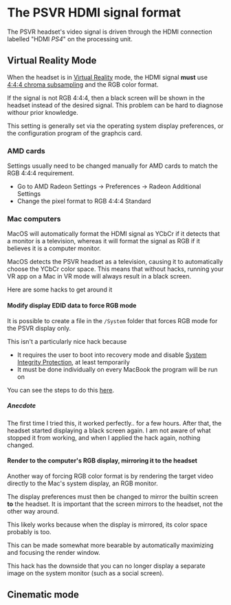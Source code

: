 # The PSVR HDMI signal format

The PSVR headset's video signal is driven through the HDMI connection labelled "HDMI _PS4_" on the processing unit.

## Virtual Reality Mode

When the headset is in [Virtual Reality][vr mode] mode, the HDMI signal **must** use [4:4:4 chroma subsampling](https://en.wikipedia.org/wiki/Chroma_subsampling#4:4:4) and the RGB color format.

If the signal is not RGB 4:4:4, then a black screen will be shown
in the headset instead of the desired signal. This problem can be
hard to diagnose withour prior knowledge.

This setting is generally set via the operating system display preferences, or the configuration program of the graphcis card.

### AMD cards

Settings usually need to be changed manually for AMD cards to match the RGB 4:4:4 requirement.

* Go to AMD Radeon Settings -> Preferences -> Radeon Additional Settings
* Change the pixel format to RGB 4:4:4 Standard

### Mac computers

MacOS will automatically format the HDMI signal as YCbCr if it detects that a monitor is a television, whereas it will format the signal as RGB if it believes it is a computer monitor.

MacOS detects the PSVR headset as a television, causing it to automatically choose the YCbCr color space. This means that without hacks, running your VR app on a Mac in VR mode will always result in a black screen.

Here are some hacks to get around it

#### Modify display EDID data to force RGB mode

It is possible to create a file in the `/System` folder that forces RGB mode for the PSVR display only.

This isn't a particularly nice hack because

* It requires the user to boot into recovery mode and disable
  [System Integrity Protection](https://support.apple.com/en-nz/HT204899), at least temporarily
* It must be done individually on every MacBook the program will be run on

You can see the steps to do this [here](http://www.mathewinkson.com/2013/03/force-rgb-mode-in-mac-os-x-to-fix-the-picture-quality-of-an-external-monitor).

##### Anecdote

The first time I tried this, it worked perfectly.. for a few hours.
After that, the headset started displaying a black screen again.
I am not aware of what stopped it from working, and when I applied the hack again, nothing changed.

#### Render to the computer's RGB display, mirroring it to the headset

Another way of forcing RGB color format is by rendering the target
video directly to the Mac's system display, an RGB monitor.

The display preferences must then be changed to mirror the builtin
screen **to** the headset. It is important that the screen mirrors to the headset, not the other way around.

This likely works because when the display is mirrored, its color space probably is too.

This can be made somewhat more bearable by automatically maximizing and focusing the render window.

This hack has the downside that you can no longer display a separate image on the system monitor (such as a social screen).

## Cinematic mode

[vr mode]: /modes/virtual_reality.md
[cinematic mode]: /modes/cinematic.md
